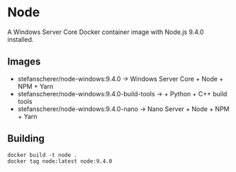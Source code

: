 # Node

A Windows Server Core Docker container image with Node.js 9.4.0 installed.

## Images

- stefanscherer/node-windows:9.4.0 -> Windows Server Core + Node + NPM + Yarn
- stefanscherer/node-windows:9.4.0-build-tools -> + Python + C++ build tools
- stefanscherer/node-windows:9.4.0-nano -> Nano Server + Node + NPM + Yarn

## Building

```
docker build -t node .
docker tag node:latest node:9.4.0
```
